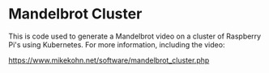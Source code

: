 Mandelbrot Cluster
==================

This is code used to generate a Mandelbrot video on a cluster of
Raspberry Pi's using Kubernetes. For more information, including
the video:

https://www.mikekohn.net/software/mandelbrot_cluster.php

